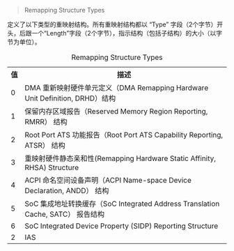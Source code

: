 
> Remapping Structure Types

定义了以下类型的重映射结构。所有重映射结构都以 “Type” 字段（2个字节）开头，后跟一个“Length”字段（2个字节），指示结构（包括子结构）的大小（以字节为单位）。

<table style="width:100%">
<caption>Remapping Structure Types</caption>
  <tr>
    <th>
    值
    </th>
    <th>
    描述
    </th>
  </tr>
  <tr>
    <td>
    0
    </td>
    <td>
    DMA 重新映射硬件单元定义（DMA Remapping Hardware Unit Definition, DRHD）结构
    </td>
  </tr>
  <tr>
    <td>
    1
    </td>
    <td>
    保留内存区域报告（Reserved Memory Region Reporting, RMRR） 结构
    </td>
  </tr>
  <tr>
    <td>
    2
    </td>
    <td>
    Root Port ATS 功能报告（Root Port ATS Capability Reporting, ATSR） 结构
    </td>
  </tr>
  <tr>
    <td>
    3
    </td>
    <td>
    重映射硬件静态亲和性(Remapping Hardware Static Affinity, RHSA) Structure
    </td>
  </tr>
  <tr>
    <td>
    4
    </td>
    <td>
    ACPI 命名空间设备声明（ACPI Name-space Device Declaration, ANDD） 结构
    </td>
  </tr>
  <tr>
    <td>
    5
    </td>
    <td>
    SoC 集成地址转换缓存（SoC Integrated Address Translation Cache, SATC） 报告结构
    </td>
  </tr>
  <tr>
    <td>
    6
    </td>
    <td>
    SoC Integrated Device Property (SIDP) Reporting Structure
    </td>
  </tr>
  <tr>
    <td>
    2
    </td>
    <td>
    IAS
    </td>
  </tr>
</table>